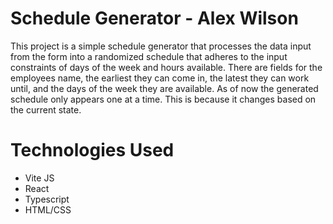 # Schedule Generator - Alex Wilson

This project is a simple schedule generator that processes the data input from the form into a randomized
schedule that adheres to the input constraints of days of the week and hours available. There are fields for the employees 
name, the earliest they can come in, the latest they can work until, and the days of the week they are available. As of now 
the generated schedule only appears one at a time. This is because it changes based on the current state.

# Technologies Used

- Vite JS
- React
- Typescript
- HTML/CSS

